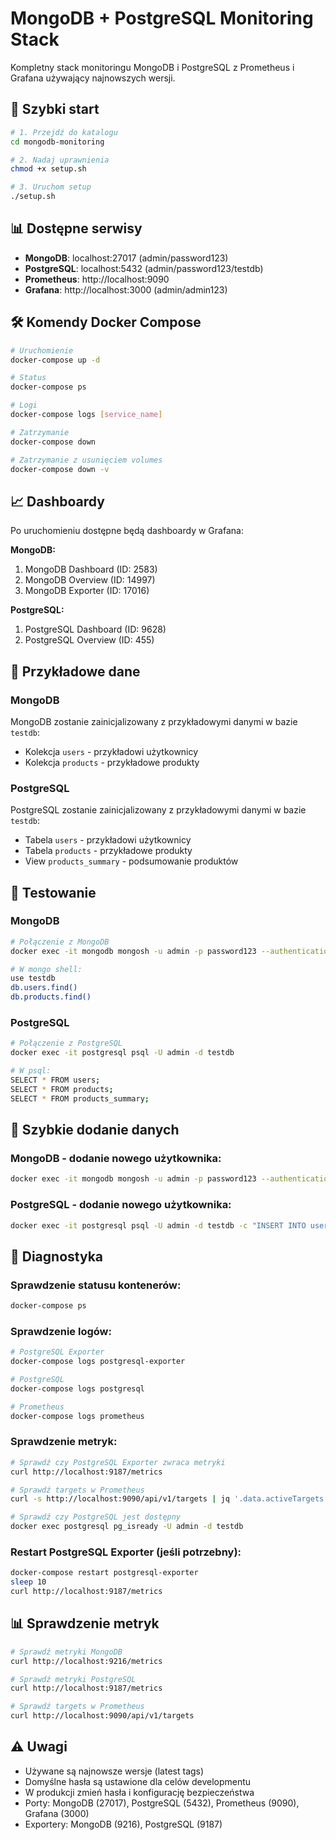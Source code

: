 # MongoDB + PostgreSQL Monitoring Stack

Kompletny stack monitoringu MongoDB i PostgreSQL z Prometheus i Grafana używający najnowszych wersji.

## 🚀 Szybki start

```bash
# 1. Przejdź do katalogu
cd mongodb-monitoring

# 2. Nadaj uprawnienia
chmod +x setup.sh

# 3. Uruchom setup
./setup.sh
```

## 📊 Dostępne serwisy

- **MongoDB**: localhost:27017 (admin/password123)
- **PostgreSQL**: localhost:5432 (admin/password123/testdb)
- **Prometheus**: http://localhost:9090
- **Grafana**: http://localhost:3000 (admin/admin123)

## 🛠️ Komendy Docker Compose

```bash
# Uruchomienie
docker-compose up -d

# Status
docker-compose ps

# Logi
docker-compose logs [service_name]

# Zatrzymanie
docker-compose down

# Zatrzymanie z usunięciem volumes
docker-compose down -v
```

## 📈 Dashboardy

Po uruchomieniu dostępne będą dashboardy w Grafana:

**MongoDB:**
1. MongoDB Dashboard (ID: 2583)
2. MongoDB Overview (ID: 14997)
3. MongoDB Exporter (ID: 17016)

**PostgreSQL:**
1. PostgreSQL Dashboard (ID: 9628)
2. PostgreSQL Overview (ID: 455)

## 💾 Przykładowe dane

### MongoDB
MongoDB zostanie zainicjalizowany z przykładowymi danymi w bazie `testdb`:
- Kolekcja `users` - przykładowi użytkownicy
- Kolekcja `products` - przykładowe produkty

### PostgreSQL
PostgreSQL zostanie zainicjalizowany z przykładowymi danymi w bazie `testdb`:
- Tabela `users` - przykładowi użytkownicy
- Tabela `products` - przykładowe produkty
- View `products_summary` - podsumowanie produktów

## 🧪 Testowanie

### MongoDB
```bash
# Połączenie z MongoDB
docker exec -it mongodb mongosh -u admin -p password123 --authenticationDatabase admin

# W mongo shell:
use testdb
db.users.find()
db.products.find()
```

### PostgreSQL
```bash
# Połączenie z PostgreSQL
docker exec -it postgresql psql -U admin -d testdb

# W psql:
SELECT * FROM users;
SELECT * FROM products;
SELECT * FROM products_summary;
```

## 🔧 Szybkie dodanie danych

### MongoDB - dodanie nowego użytkownika:
```bash
docker exec -it mongodb mongosh -u admin -p password123 --authenticationDatabase admin --eval 'db = db.getSiblingDB("testdb"); db.users.insertOne({name: "Nowy Użytkownik", email: "nowy@example.com", age: 30, city: "Lublin"}); print("Dodano nowego użytkownika do MongoDB")'
```

### PostgreSQL - dodanie nowego użytkownika:
```bash
docker exec -it postgresql psql -U admin -d testdb -c "INSERT INTO users (name, email, age, city) VALUES ('Nowy Użytkownik', 'nowy@example.com', 30, 'Lublin'); SELECT 'Dodano nowego użytkownika do PostgreSQL' AS status;"
```

## 🔧 Diagnostyka

### Sprawdzenie statusu kontenerów:
```bash
docker-compose ps
```

### Sprawdzenie logów:
```bash
# PostgreSQL Exporter
docker-compose logs postgresql-exporter

# PostgreSQL
docker-compose logs postgresql

# Prometheus
docker-compose logs prometheus
```

### Sprawdzenie metryk:
```bash
# Sprawdź czy PostgreSQL Exporter zwraca metryki
curl http://localhost:9187/metrics

# Sprawdź targets w Prometheus
curl -s http://localhost:9090/api/v1/targets | jq '.data.activeTargets[] | {job, instance, health}'

# Sprawdź czy PostgreSQL jest dostępny
docker exec postgresql pg_isready -U admin -d testdb
```

### Restart PostgreSQL Exporter (jeśli potrzebny):
```bash
docker-compose restart postgresql-exporter
sleep 10
curl http://localhost:9187/metrics
```

## 📊 Sprawdzenie metryk

```bash
# Sprawdź metryki MongoDB
curl http://localhost:9216/metrics

# Sprawdź metryki PostgreSQL
curl http://localhost:9187/metrics

# Sprawdź targets w Prometheus
curl http://localhost:9090/api/v1/targets
```

## ⚠️ Uwagi

- Używane są najnowsze wersje (latest tags)
- Domyślne hasła są ustawione dla celów developmentu
- W produkcji zmień hasła i konfigurację bezpieczeństwa
- Porty: MongoDB (27017), PostgreSQL (5432), Prometheus (9090), Grafana (3000)
- Exportery: MongoDB (9216), PostgreSQL (9187)